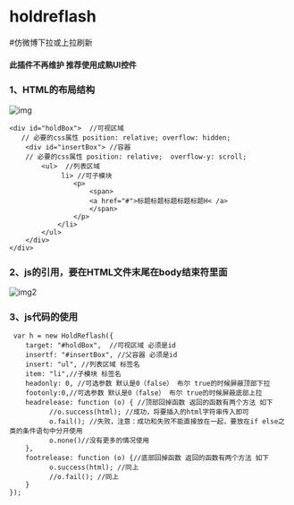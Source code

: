 # holdreflash
#仿微博下拉或上拉刷新

#### 此插件不再维护 推荐使用成熟UI控件
  
### 1、HTML的布局结构<br /> 
![img](https://yuminjustin.github.io/resource/img/uploads/01.jpg "img")<br />
    
    <div id="holdBox">  //可视区域 
       // 必要的css属性 position: relative; overflow: hidden;
        <div id="insertBox"> //容器
        // 必要的css属性 position: relative;  overflow-y: scroll;
            <ul>  //列表区域
                 li> //可子模块
                    <p>
                        <span>
                        <a href="#">标题标题标题标题标题H< /a>
                        </span>
                    </p>
                </li>
            </ul>
        </div>
    </div>
    
### 2、js的引用，要在HTML文件末尾在body结束符里面<br /> 
![img2](https://yuminjustin.github.io/resource/img/uploads/02.jpg "img2") <br /> 
### 3、js代码的使用<br /> 

     var h = new HoldReflash({
        target: "#holdBox",  //可视区域 必须是id
        insertf: "#insertBox", //父容器 必须是id
        insert: "ul", //列表区域 标签名
        item: "li",//子模块 标签名
        headonly: 0, //可选参数 默认是0（false） 布尔 true的时候屏蔽顶部下拉 
        footonly:0,//可选参数 默认是0（false） 布尔 true的时候屏蔽底部上拉
        headrelease: function (o) { //顶部回掉函数 返回的函数有两个方法 如下
              //o.success(html); //成功，将要插入的html字符串传入即可
              o.fail(); //失败，注意：成功和失败不能直接放在一起，要放在if else之类的条件语句中分开使用
              o.none()//没有更多的情况使用
        },
        footrelease: function (o) {//底部回掉函数 返回的函数有两个方法 如下
              o.success(html); //同上
              //o.fail(); //同上
        }
    });
